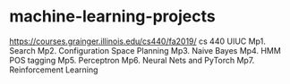 # machine-learning-projects
https://courses.grainger.illinois.edu/cs440/fa2019/
cs 440 UIUC
Mp1.    Search
Mp2.    Configuration Space Planning
Mp3.    Naive Bayes
Mp4.    HMM POS tagging
Mp5.    Perceptron
Mp6.    Neural Nets and PyTorch
Mp7.    Reinforcement Learning
